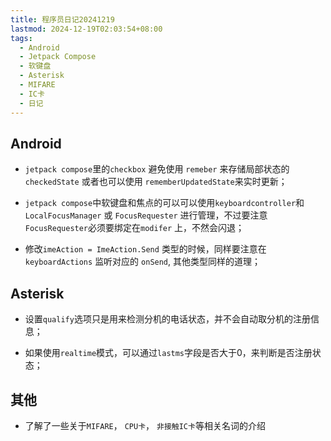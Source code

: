 ```yaml
---
title: 程序员日记20241219
lastmod: 2024-12-19T02:03:54+08:00
tags:
  - Android
  - Jetpack Compose
  - 软键盘
  - Asterisk
  - MIFARE
  - IC卡
  - 日记
---
```





## Android

* `jetpack compose`里的`checkbox` 避免使用 `remeber` 来存储局部状态的`checkedState` 或者也可以使用 `rememberUpdatedState`来实时更新；

* `jetpack compose`中软键盘和焦点的可以可以使用`keyboardcontroller`和`LocalFocusManager` 或 `FocusRequester` 进行管理，不过要注意`FocusRequester`必须要绑定在`modifer` 上，不然会闪退；

* 修改`imeAction = ImeAction.Send` 类型的时候，同样要注意在 `keyboardActions` 监听对应的 `onSend`, 其他类型同样的道理；

  

## Asterisk

* 设置`qualify`选项只是用来检测分机的电话状态，并不会自动取分机的注册信息；

* 如果使用`realtime`模式，可以通过`lastms`字段是否大于0，来判断是否注册状态；

  

## 其他

* 了解了一些关于`MIFARE`， `CPU卡`， `非接触IC卡`等相关名词的介绍
